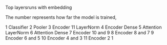 Top layersruns  with embedding

The number represents how far the model is trained, 

1 Classifier
2 Pooler
3 Encoder 11 LayerNorm
4 Encoder Dense
5 Attention LayerNorm
6 Attention Dense
7 Encoder 10 and 9
8 Encoder 8 and 7
9 Encoder 6 and 5
10 Encoder 4 and 3
11 Encoder 2 1
